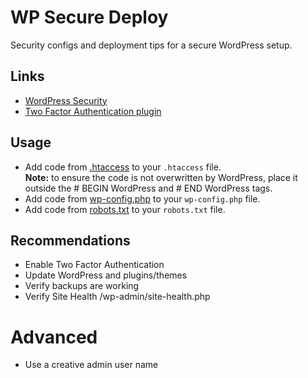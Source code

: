 # WP Secure Deploy

Security configs and deployment tips for a secure WordPress setup.

## Links

- [WordPress Security](https://developer.wordpress.org/advanced-administration/security/hardening/)
- [Two Factor Authentication plugin](https://de.wordpress.org/plugins/wp-2fa/)

## Usage

- Add code from [.htaccess](.htaccess) to your `.htaccess` file.  
**Note:** to ensure the code is not overwritten by WordPress, place it outside the # BEGIN WordPress and # END WordPress tags.
- Add code from [wp-config.php](wp-config.php) to your `wp-config.php` file.
- Add code from [robots.txt](robots.txt) to your `robots.txt` file.

## Recommendations

- Enable Two Factor Authentication
- Update WordPress and plugins/themes
- Verify backups are working
- Verify Site Health /wp-admin/site-health.php

# Advanced

- Use a creative admin user name
